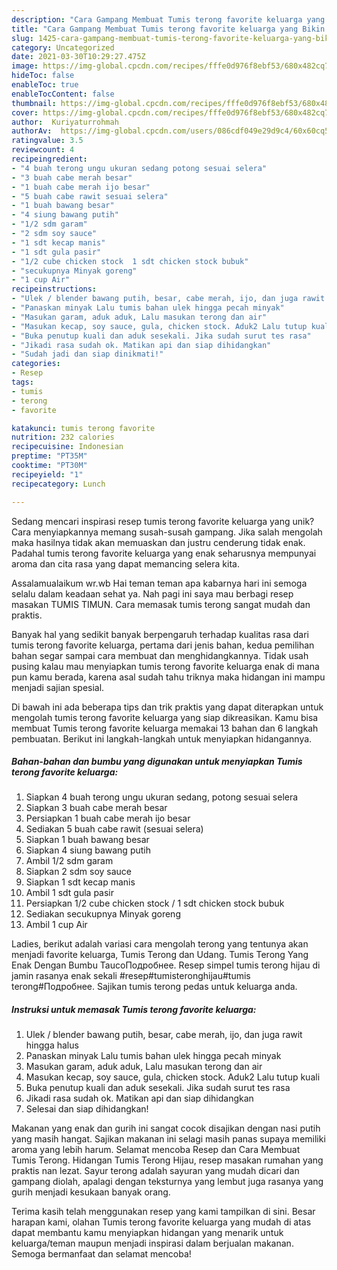 ```yaml
---
description: "Cara Gampang Membuat Tumis terong favorite keluarga yang Bikin Ngiler"
title: "Cara Gampang Membuat Tumis terong favorite keluarga yang Bikin Ngiler"
slug: 1425-cara-gampang-membuat-tumis-terong-favorite-keluarga-yang-bikin-ngiler
category: Uncategorized
date: 2021-03-30T10:29:27.475Z
image: https://img-global.cpcdn.com/recipes/fffe0d976f8ebf53/680x482cq70/tumis-terong-favorite-keluarga-foto-resep-utama.jpg
hideToc: false
enableToc: true
enableTocContent: false
thumbnail: https://img-global.cpcdn.com/recipes/fffe0d976f8ebf53/680x482cq70/tumis-terong-favorite-keluarga-foto-resep-utama.jpg
cover: https://img-global.cpcdn.com/recipes/fffe0d976f8ebf53/680x482cq70/tumis-terong-favorite-keluarga-foto-resep-utama.jpg
author:  Kuriyaturrohmah
authorAv:  https://img-global.cpcdn.com/users/086cdf049e29d9c4/60x60cq50/avatar.jpg
ratingvalue: 3.5
reviewcount: 4
recipeingredient:
- "4 buah terong ungu ukuran sedang potong sesuai selera"
- "3 buah cabe merah besar"
- "1 buah cabe merah ijo besar"
- "5 buah cabe rawit sesuai selera"
- "1 buah bawang besar"
- "4 siung bawang putih"
- "1/2 sdm garam"
- "2 sdm soy sauce"
- "1 sdt kecap manis"
- "1 sdt gula pasir"
- "1/2 cube chicken stock  1 sdt chicken stock bubuk"
- "secukupnya Minyak goreng"
- "1 cup Air"
recipeinstructions:
- "Ulek / blender bawang putih, besar, cabe merah, ijo, dan juga rawit hingga halus"
- "Panaskan minyak Lalu tumis bahan ulek hingga pecah minyak"
- "Masukan garam, aduk aduk, Lalu masukan terong dan air"
- "Masukan kecap, soy sauce, gula, chicken stock. Aduk2 Lalu tutup kuali"
- "Buka penutup kuali dan aduk sesekali. Jika sudah surut tes rasa"
- "Jikadi rasa sudah ok. Matikan api dan siap dihidangkan"
- "Sudah jadi dan siap dinikmati!"
categories:
- Resep
tags:
- tumis
- terong
- favorite

katakunci: tumis terong favorite 
nutrition: 232 calories
recipecuisine: Indonesian
preptime: "PT35M"
cooktime: "PT30M"
recipeyield: "1"
recipecategory: Lunch

---
```



Sedang mencari inspirasi resep tumis terong favorite keluarga yang unik? Cara menyiapkannya memang susah-susah gampang. Jika salah mengolah maka hasilnya tidak akan memuaskan dan justru cenderung tidak enak. Padahal tumis terong favorite keluarga yang enak seharusnya mempunyai aroma dan cita rasa yang dapat memancing selera kita.


Assalamualaikum wr.wb Hai teman teman apa kabarnya hari ini semoga selalu dalam keadaan sehat ya. Nah pagi ini saya mau berbagi resep masakan TUMIS TIMUN. Cara memasak tumis terong sangat mudah dan praktis.

Banyak hal yang sedikit banyak berpengaruh terhadap kualitas rasa dari tumis terong favorite keluarga, pertama dari jenis bahan, kedua pemilihan bahan segar sampai cara membuat dan menghidangkannya. Tidak usah pusing kalau mau menyiapkan tumis terong favorite keluarga enak di mana pun kamu berada, karena asal sudah tahu triknya maka hidangan ini mampu menjadi sajian spesial.


Di bawah ini ada beberapa tips dan trik praktis yang dapat diterapkan untuk mengolah tumis terong favorite keluarga yang siap dikreasikan. Kamu bisa membuat Tumis terong favorite keluarga memakai 13 bahan dan 6 langkah pembuatan. Berikut ini langkah-langkah untuk menyiapkan hidangannya.

<!--inarticleads1-->

##### Bahan-bahan dan bumbu yang digunakan untuk menyiapkan Tumis terong favorite keluarga:

1. Siapkan 4 buah terong ungu ukuran sedang, potong sesuai selera
1. Siapkan 3 buah cabe merah besar
1. Persiapkan 1 buah cabe merah ijo besar
1. Sediakan 5 buah cabe rawit (sesuai selera)
1. Siapkan 1 buah bawang besar
1. Siapkan 4 siung bawang putih
1. Ambil 1/2 sdm garam
1. Siapkan 2 sdm soy sauce
1. Siapkan 1 sdt kecap manis
1. Ambil 1 sdt gula pasir
1. Persiapkan 1/2 cube chicken stock / 1 sdt chicken stock bubuk
1. Sediakan secukupnya Minyak goreng
1. Ambil 1 cup Air


Ladies, berikut adalah variasi cara mengolah terong yang tentunya akan menjadi favorite keluarga, Tumis Terong dan Udang. Tumis Terong Yang Enak Dengan Bumbu TaucoПодробнее. Resep simpel tumis terong hijau di jamin rasanya enak sekali #resep#tumisteronghijau#tumis terong#Подробнее. Sajikan tumis terong pedas untuk keluarga anda. 

<!--inarticleads2-->

##### Instruksi untuk memasak Tumis terong favorite keluarga:

1. Ulek / blender bawang putih, besar, cabe merah, ijo, dan juga rawit hingga halus
1. Panaskan minyak Lalu tumis bahan ulek hingga pecah minyak
1. Masukan garam, aduk aduk, Lalu masukan terong dan air
1. Masukan kecap, soy sauce, gula, chicken stock. Aduk2 Lalu tutup kuali
1. Buka penutup kuali dan aduk sesekali. Jika sudah surut tes rasa
1. Jikadi rasa sudah ok. Matikan api dan siap dihidangkan
1. Selesai dan siap dihidangkan!

Makanan yang enak dan gurih ini sangat cocok disajikan dengan nasi putih yang masih hangat. Sajikan makanan ini selagi masih panas supaya memiliki aroma yang lebih harum. Selamat mencoba Resep dan Cara Membuat Tumis Terong. Hidangan Tumis Terong Hijau, resep masakan rumahan yang praktis nan lezat. Sayur terong adalah sayuran yang mudah dicari dan gampang diolah, apalagi dengan teksturnya yang lembut juga rasanya yang gurih menjadi kesukaan banyak orang. 

Terima kasih telah menggunakan resep yang kami tampilkan di sini. Besar harapan kami, olahan Tumis terong favorite keluarga yang mudah di atas dapat membantu kamu menyiapkan hidangan yang menarik untuk keluarga/teman maupun menjadi inspirasi dalam berjualan makanan. Semoga bermanfaat dan selamat mencoba!
